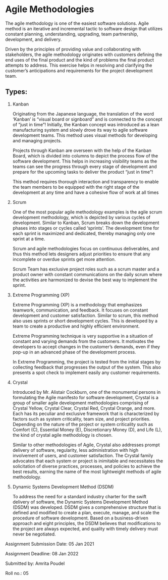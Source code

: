 # Agile Methodologies
The agile methodology is one of the easiest software solutions. Agile method is an iterative and incremental tactic to software design that utilizes constant planning, understanding, upgrading, team partnership, development, and delivery.

Driven by the principles of providing value and collaborating with stakeholders, the agile methodology originates with customers defining the end uses of the final product and the kind of problems the final product attempts to address. This exercise helps in resolving and clarifying the customer’s anticipations and requirements for the project development team.

## Types:
1. Kanban

	Originating from the Japanese language, the translation of the word ‘Kanban’ is “visual board or signboard” and is connected to the concept of “just in time”! Initially, the Kanban concept was introduced as a lean manufacturing system and slowly drove its way to agile software development teams. This method uses visual methods for developing and managing projects.

	Projects through Kanban are overseen with the help of the Kanban Board, which is divided into columns to depict the process flow of the software development. This helps in increasing visibility teams as the teams can see the progress through every stage of development and prepare for the upcoming tasks to deliver the product “just in time”!

	This method requires thorough interaction and transparency to enable the team members to be equipped with the right stage of the development at any time and have a cohesive flow of work at all times

 
2. Scrum

	One of the most popular agile methodology examples is the agile scrum development methodology, which is depicted by various cycles of development. Similar to Kanban, Scrum breaks down the development phases into stages or cycles called ‘sprints’. The development time for each sprint is maximized and dedicated, thereby managing only one sprint at a time.
	
	Scrum and agile methodologies focus on continuous deliverables, and thus this method lets designers adjust priorities to ensure that any incomplete or overdue sprints get more attention.

	Scrum Team has exclusive project roles such as a scrum master and a product owner with constant communications on the daily scrum where the activities are harmonized to devise the best way to implement the sprint. 

3. Extreme Programming (XP)

	Extreme Programming (XP) is a methodology that emphasizes teamwork, communication, and feedback. It focuses on constant development and customer satisfaction. Similar to scrum, this method also uses sprints or short development cycles. This is developed by a team to create a productive and highly efficient environment. 

	Extreme Programming technique is very supportive in a situation of constant and varying demands from the customers. It motivates the developers to accept changes in the customer’s demands, even if they pop-up in an advanced phase of the development process. 

	In Extreme Programming, the project is tested from the initial stages by collecting feedback that progresses the output of the system. This also presents a spot check to implement easily any customer requirements. 

4. Crystal

	Introduced by Mr. Alistair Cockburn, one of the monumental persons in formulating the Agile manifesto for software development, Crystal is a group of smaller agile development methodologies comprising of Crystal Yellow, Crystal Clear, Crystal Red, Crystal Orange, and more. Each has its peculiar and exclusive framework that is characterized by factors such as system criticality, team size, and project priorities. Depending on the nature of the project or system criticality such as Comfort (C), Essential Money (E), Discretionary Money (D), and Life (L), the kind of crystal agile methodology is chosen.

	Similar to other methodologies of Agile, Crystal also addresses prompt delivery of software, regularity, less administration with high involvement of users, and customer satisfaction. The Crystal family advocates that each system or project is inimitable and necessitates the solicitation of diverse practices, processes, and policies to achieve the best results, earning the name of the most lightweight methods of agile methodology.

5. Dynamic Systems Development Method (DSDM)

	To address the need for a standard industry charter for the swift delivery of software, the Dynamic Systems Development Method (DSDM) was developed. DSDM gives a comprehensive structure that is defined and modified to create a plan, execute, manage, and scale the procedure of software development. Based on a business-driven approach and eight principles, the DSDM believes that modifications to the project are always expected, and quality with timely delivery must never be negotiated.  

		


Assignment Submission Date: 05 Jan 2021

Assignment Deadline: 08 Jan 2022

Submitted by: Amrita Poudel

Roll no.: 05